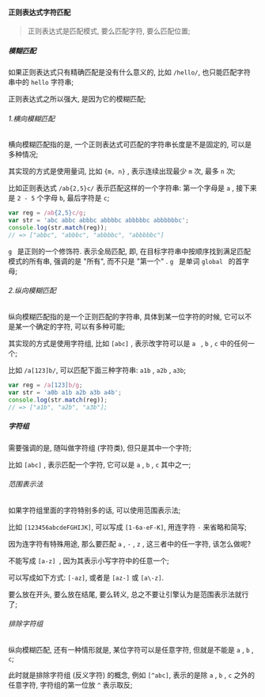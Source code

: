#### 正则表达式字符匹配
> 正则表达式是匹配模式, 要么匹配字符, 要么匹配位置;


##### 模糊匹配
如果正则表达式只有精确匹配是没有什么意义的, 比如 `/hello/`, 也只能匹配字符串中的 `hello` 字符串;

正则表达式之所以强大, 是因为它的模糊匹配;

###### 1.横向模糊匹配
横向模糊匹配指的是, 一个正则表达式可匹配的字符串长度是不是固定的, 可以是多种情况;

其实现的方式是使用量词, 比如  `{m, n}` , 表示连续出现最少 `m` 次, 最多 `n` 次;

比如正则表达式 `/ab{2,5}c/` 表示匹配这样的一个字符串: 第一个字母是 `a` , 接下来是 `2 - 5` 个字母 `b`, 最后字符是 `c`;

`````javascript
var reg = /ab{2,5}c/g;
var str = 'abc abbc abbbc abbbbc abbbbbc abbbbbbc';
console.log(str.match(reg));
// => ["abbc", "abbbc", "abbbbc", "abbbbbc"]
`````

`g ` 是正则的一个修饰符. 表示全局匹配, 即, 在目标字符串中按顺序找到满足匹配模式的所有串, 强调的是 "所有", 而不只是  "第一个" . `g ` 是单词 `global ` 的首字母;

###### 2.纵向模糊匹配
纵向模糊匹配指的是一个正则匹配的字符串, 具体到某一位字符的时候, 它可以不是某一个确定的字符, 可以有多种可能;

其实现的方式是使用字符组, 比如 `[abc]` , 表示改字符可以是 `a ` , `b` , `c` 中的任何一个;

比如 `/a[123]b/`, 可以匹配下面三种字符串: `a1b` , `a2b` , `a3b`;

`````javascript
var reg = /a[123]b/g;   
var str = 'a0b a1b a2b a3b a4b';
console.log(str.match(reg));
// => ["a1b", "a2b", "a3b"];
`````

##### 字符组
需要强调的是, 随叫做字符组 (字符类), 但只是其中一个字符;

比如 `[abc]` , 表示匹配一个字符, 它可以是 `a` , `b` , `c` 其中之一;

###### 范围表示法
如果字符组里面的字符特别多的话, 可以使用范围表示法;

比如 `[123456abcdeFGHIJK]`, 可以写成 `[1-6a-eF-K]`, 用连字符 `-` 来省略和简写;

因为连字符有特殊用途, 那么要匹配 `a` , `-` , `z` , 这三者中的任一字符, 该怎么做呢?

不能写成 `[a-z] `, 因为其表示小写字符中的任意一个;

可以写成如下方式: `[-az]`, 或者是 `[az-]` 或 `[a\-z]`.

要么放在开头, 要么放在结尾, 要么转义, 总之不要让引擎认为是范围表示法就行了;

###### 排除字符组
纵向模糊匹配, 还有一种情形就是, 某位字符可以是任意字符, 但就是不能是 `a` , `b` , `c`;

此时就是排除字符组 (反义字符) 的概念, 例如 `[^abc]`, 表示的是除 `a` , `b` , `c` 之外的任意字符, 字符组的第一位放 `^` 表示取反;

###### 









